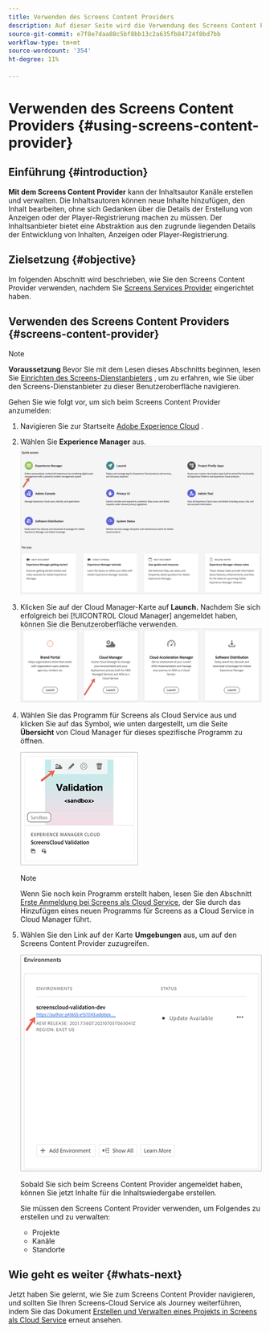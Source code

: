 ```yaml
---
title: Verwenden des Screens Content Providers
description: Auf dieser Seite wird die Verwendung des Screens Content Providers zum Erstellen von Inhalten beschrieben.
source-git-commit: e7f8e7daa88c5bf8bb13c2a635fb84724f8bd7bb
workflow-type: tm+mt
source-wordcount: '354'
ht-degree: 11%

---
```



# Verwenden des Screens Content Providers {#using-screens-content-provider}

## Einführung {#introduction}

**Mit dem Screens Content Provider** kann der Inhaltsautor Kanäle erstellen und verwalten. Die Inhaltsautoren können neue Inhalte hinzufügen, den Inhalt bearbeiten, ohne sich Gedanken über die Details der Erstellung von Anzeigen oder der Player-Registrierung machen zu müssen. Der Inhaltsanbieter bietet eine Abstraktion aus den zugrunde liegenden Details der Entwicklung von Inhalten, Anzeigen oder Player-Registrierung.

## Zielsetzung {#objective}

Im folgenden Abschnitt wird beschrieben, wie Sie den Screens Content Provider verwenden, nachdem Sie [Screens Services Provider](https://experienceleague.adobe.com/docs/experience-manager-cloud-service/screens-as-cloud-service/configure-screens-cloud/navigating-to-screens-services-provider.html?lang=en) eingerichtet haben.

## Verwenden des Screens Content Providers {#screens-content-provider}

>[!NOTE]
>**Voraussetzung**
>Bevor Sie mit dem Lesen dieses Abschnitts beginnen, lesen Sie [Einrichten des Screens-Dienstanbieters](https://experienceleague.adobe.com/docs/experience-manager-cloud-service/screens-as-cloud-service/configure-screens-cloud/navigating-to-screens-services-provider.html?lang=en) , um zu erfahren, wie Sie über den Screens-Dienstanbieter zu dieser Benutzeroberfläche navigieren.

Gehen Sie wie folgt vor, um sich beim Screens Content Provider anzumelden:

1. Navigieren Sie zur Startseite [Adobe Experience Cloud](https://experience.adobe.com) .

1. Wählen Sie **Experience Manager** aus.
   ![](/help/implementing/cloud-manager/getting-access-to-aem-in-cloud/assets/landing-page1.png)

1. Klicken Sie auf der Cloud Manager-Karte auf **Launch.** Nachdem Sie sich erfolgreich bei [!UICONTROL Cloud Manager] angemeldet haben, können Sie die Benutzeroberfläche verwenden.
   ![](/help/implementing/cloud-manager/getting-access-to-aem-in-cloud/assets/landing-page2.png)

1. Wählen Sie das Programm für Screens als Cloud Service aus und klicken Sie auf das Symbol, wie unten dargestellt, um die Seite **Übersicht** von Cloud Manager für dieses spezifische Programm zu öffnen.

   ![](/help/screens-cloud/assets/configure/screens-cp-1.png)

   >[!NOTE]
   >Wenn Sie noch kein Programm erstellt haben, lesen Sie den Abschnitt [Erste Anmeldung bei Screens als Cloud Service](https://experienceleague.adobe.com/docs/experience-manager-cloud-service/screens-as-cloud-service/onboarding-screens-cloud/first-time-login-screens-cloud.html?lang=en), der Sie durch das Hinzufügen eines neuen Programms für Screens as a Cloud Service in Cloud Manager führt.


1. Wählen Sie den Link auf der Karte **Umgebungen** aus, um auf den Screens Content Provider zuzugreifen.

   ![](/help/screens-cloud/assets/configure/screens-cp-2.png)

   Sobald Sie sich beim Screens Content Provider angemeldet haben, können Sie jetzt Inhalte für die Inhaltswiedergabe erstellen.

   Sie müssen den Screens Content Provider verwenden, um Folgendes zu erstellen und zu verwalten:

   * Projekte
   * Kanäle
   * Standorte

## Wie geht es weiter {#whats-next}

Jetzt haben Sie gelernt, wie Sie zum Screens Content Provider navigieren, und sollten Sie Ihren Screens-Cloud Service als Journey weiterführen, indem Sie das Dokument [Erstellen und Verwalten eines Projekts in Screens als Cloud Service](https://experienceleague.adobe.com/docs/experience-manager-cloud-service/screens-as-cloud-service/create-content/creating-projects-screens-cloud.html?lang=en) erneut ansehen.


